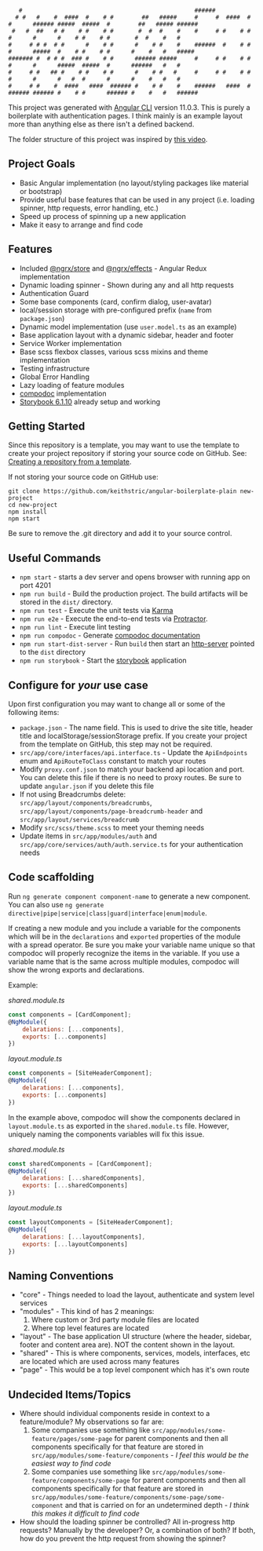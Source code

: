 ```
   #                                                 ######
  # #   #    #  ####  #    # #        ##   #####     #     #  ####  # #      ###### #####  #####  #        ##   ##### ######
 #   #  ##   # #    # #    # #       #  #  #    #    #     # #    # # #      #      #    # #    # #       #  #    #   #
#     # # #  # #      #    # #      #    # #    #    ######  #    # # #      #####  #    # #    # #      #    #   #   #####
####### #  # # #  ### #    # #      ###### #####     #     # #    # # #      #      #####  #####  #      ######   #   #
#     # #   ## #    # #    # #      #    # #   #     #     # #    # # #      #      #   #  #      #      #    #   #   #
#     # #    #  ####   ####  ###### #    # #    #    ######   ####  # ###### ###### #    # #      ###### #    #   #   ######
```

This project was generated with [Angular CLI](https://github.com/angular/angular-cli) version 11.0.3. This is purely a boilerplate with authentication pages. I think mainly is an example layout more than anything else as there isn't a defined backend.

The folder structure of this project was inspired by [this video](https://www.youtube.com/watch?v=WA95EJGhbLc&t=1s).

## Project Goals

* Basic Angular implementation (no layout/styling packages like material or bootstrap)
* Provide useful base features that can be used in any project (i.e. loading spinner, http requests, error handling, etc.)
* Speed up process of spinning up a new application
* Make it easy to arrange and find code

## Features

* Included [@ngrx/store](https://ngrx.io/guide/store) and [@ngrx/effects](https://ngrx.io/guide/effects) - Angular Redux implementation
* Dynamic loading spinner - Shown during any and all http requests
* Authentication Guard
* Some base components (card, confirm dialog, user-avatar)
* local/session storage with pre-configured prefix (`name` from `package.json`)
* Dynamic model implementation (use `user.model.ts` as an example)
* Base application layout with a dynamic sidebar, header and footer
* Service Worker implementation
* Base scss flexbox classes, various scss mixins and theme implementation
* Testing infrastructure
* Global Error Handling
* Lazy loading of feature modules
* [compodoc](https://compodoc.app/) implementation
* [Storybook 6.1.10](https://storybook.js.org) already setup and working

## Getting Started

Since this repository is a template, you may want to use the template to create your project repository if storing your source code on GitHub.
See: [Creating a repository from a template](https://docs.github.com/en/free-pro-team@latest/github/creating-cloning-and-archiving-repositories/creating-a-repository-from-a-template).

If not storing your source code on GitHub use:

```
git clone https://github.com/keithstric/angular-boilerplate-plain new-project
cd new-project
npm install
npm start
```

Be sure to remove the .git directory and add it to your source control.

## Useful Commands

* `npm start` - starts a dev server and opens browser with running app on port 4201
* `npm run build` -  Build the production project. The build artifacts will be stored in the `dist/` directory.
* `npm run test` - Execute the unit tests via [Karma](https://karma-runner.github.io)
* `npm run e2e` - Execute the end-to-end tests via [Protractor](http://www.protractortest.org/).
* `npm run lint` - Execute lint testing
* `npm run compodoc` - Generate [compodoc documentation](https://compodoc.app/)
* `npm run start-dist-server` - Run `build` then start an [http-server](https://www.npmjs.com/package/http-server) pointed to the `dist` directory
* `npm run storybook` - Start the [storybook](https://storybook.js.org) application

## Configure for _your_ use case

Upon first configuration you may want to change all or some of the following items:

* `package.json` - The name field. This is used to drive the site title, header title and localStorage/sessionStorage prefix. If you create your project from the template on GitHub, this step may not be required.
* `src/app/core/interfaces/api.interface.ts` - Update the `ApiEndpoints` enum and `ApiRouteToClass` constant to match your routes
* Modify `proxy.conf.json` to match your backend api location and port. You can delete this file if there is no need to proxy routes. Be sure to update `angular.json` if you delete this file
* If not using Breadcrumbs delete: `src/app/layout/components/breadcrumbs`, `src/app/layout/components/page-breadcrumb-header` and `src/app/layout/services/breadcrumb`
* Modify `src/scss/theme.scss` to meet your theming needs
* Update items in `src/app/modules/auth` and `src/app/core/services/auth/auth.service.ts` for your authentication needs

## Code scaffolding

Run `ng generate component component-name` to generate a new component. You can also use `ng generate directive|pipe|service|class|guard|interface|enum|module`.

If creating a new module and you include a variable for the components which will be in the `declarations` and `exported` properties of the module with a spread operator. Be sure you make your variable name unique so that compodoc will properly recognize the items in the variable. If you use a variable name that is the same across multiple modules, compodoc will show the wrong exports and declarations.

Example:

_shared.module.ts_
```javascript
const components = [CardComponent];
@NgModule({
	delarations: [...components],
	exports: [...components]
})
```

_layout.module.ts_
```javascript
const components = [SiteHeaderComponent];
@NgModule({
	delarations: [...components],
	exports: [...components]
})
```

In the example above, compodoc will show the components declared in `layout.module.ts` as exported in the `shared.module.ts` file. However, uniquely naming the components variables will fix this issue.

_shared.module.ts_
```javascript
const sharedComponents = [CardComponent];
@NgModule({
	delarations: [...sharedComponents],
	exports: [...sharedComponents]
})
```

_layout.module.ts_
```javascript
const layoutComponents = [SiteHeaderComponent];
@NgModule({
	delarations: [...layoutComponents],
	exports: [...layoutComponents]
})
```

## Naming Conventions

* "core" - Things needed to load the layout, authenticate and system level services
* "modules" - This kind of has 2 meanings:
    1) Where custom or 3rd party module files are located
    2) Where top level features are located
* "layout" - The base application UI structure (where the header, sidebar, footer and content area are). NOT the content shown in the layout.
* "shared" - This is where components, services, models, interfaces, etc are located which are used across many features
* "page" - This would be a top level component which has it's own route

## Undecided Items/Topics

* Where should individual components reside in context to a feature/module? My observations so far are:
    1) Some companies use something like `src/app/modules/some-feature/pages/some-page` for parent components and then all components specifically for that feature are stored in `src/app/modules/some-feature/components` - _I feel this would be the easiest way to find code_
    2) Some companies use something like `src/app/modules/some-feature/components/some-page` for parent components and then all components  specifically for that feature are stored in `src/app/modules/some-feature/components/some-page/some-component` and that is carried on for an undetermined depth - _I think this makes it difficult to find code_
* How should the loading spinner be controlled? All in-progress http requests? Manually by the developer? Or, a combination of both? If both, how do you prevent the http request from showing the spinner?

